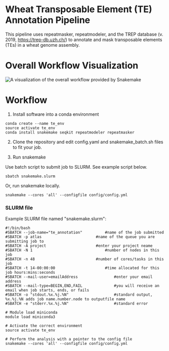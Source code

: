 # Wheat Transposable Element (TE) Annotation Pipeline

This pipeline uses repeatmasker, repeatmodeler, and the TREP database  (v. 2019, https://trep-db.uzh.ch/) to annotate and mask transposable elements (TEs) in a wheat genome assembly.

# Overall Workflow Visualization

![A visualization of the overall workflow provided by Snakemake](https://github.com/zjwinn/wheat-te-annotation/blob/main/dag.svg)

# Workflow

1. Install software into a conda environment

```
conda create --name te_env
source activate te_env
conda install snakemake seqkit repeatmodeler repeatmasker 
```

2. Clone the repository and edit config.yaml and snakemake_batch.sh files to fit your job.

3. Run snakemake

Use batch script to submit job to SLURM. See example script below.

```
sbatch snakemake.slurm
```

Or, run snakemake locally.

```
snakemake --cores 'all' --configfile config/config.yml
```

### SLURM file

Example SLURM file named "snakemake.slurm":

```
#!/bin/bash
#SBATCH --job-name="te_annotation"		    #name of the job submitted
#SBATCH -p atlas			            #name of the queue you are submitting job to
#SBATCH -A project			            #enter your project neame
#SBATCH -N 1			    	            #number of nodes in this job
#SBATCH -n 48				            #number of cores/tasks in this job
#SBATCH -t 14-00:00:00			            #time allocated for this job hours:mins:seconds
#SBATCH --mail-user=emailAddress	            #enter your email address
#SBATCH --mail-type=BEGIN,END,FAIL	            #you will receive an email when job starts, ends, or fails
#SBATCH -o "stdout.%x.%j.%N"		            #standard output, %x.%j.%N adds job name.number.node to outputfile name
#SBATCH -e "stderr.%x.%j.%N"		            #standard error

# Module load miniconda
module load miniconda3

# Activate the correct environment
source activate te_env

# Perform the analysis with a pointer to the config file
snakemake --cores 'all' --configfile config/config.yml
```

